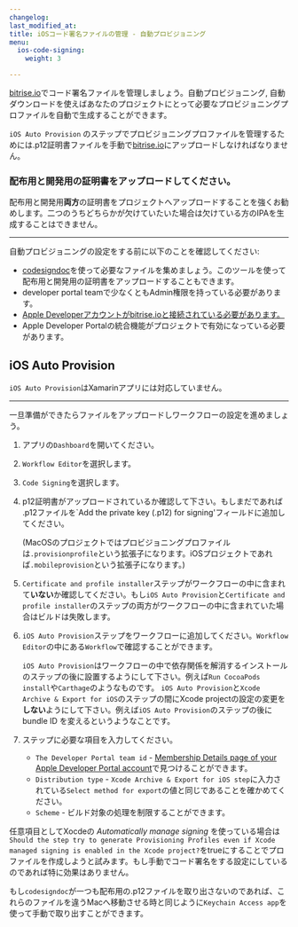 ```yaml
---
changelog:
last_modified_at:
title: iOSコード署名ファイルの管理 - 自動プロビジョニング
menu:
  ios-code-signing:
    weight: 3

---
```

[bitrise.io](https://www.bitrise.io)でコード署名ファイルを管理しましょう。自動プロビジョニング, 自動ダウンロードを使えばあなたのプロジェクトにとって必要なプロビジョニングプロファイルを自動で生成することができます。

`iOS Auto Provision` のステップでプロビジョニングプロファイルを管理するためには.p12証明書ファイルを手動で[bitrise.io](https://www.bitrise.io)にアップロードしなければなりません。

### 配布用と開発用の証明書をアップロードしてください。

配布用と開発用**両方**の証明書をプロジェクトへアップロードすることを強くお勧めします。二つのうちどちらかが欠けていたいた場合は欠けている方のIPAを生成することはできません。

---

自動プロビジョニングの設定をする前に以下のことを確認してください:

* [codesigndoc](https://github.com/bitrise-tools/codesigndoc)を使って必要なファイルを集めましょう。このツールを使って配布用と開発用の証明書をアップロードすることもできます。
* developer portal teamで少なくともAdmin権限を持っている必要があります。
* [Apple Developerアカウントがbitrise.ioと接続されている必要があります。](/getting-started/connecting-apple-dev-account/)
* Apple Developer Portalの統合機能がプロジェクトで有効になっている必要があります。

## iOS Auto Provision

`iOS Auto Provision`はXamarinアプリには対応していません。

---

一旦準備ができたらファイルをアップロードしワークフローの設定を進めましょう。

1. アプリの`Dashboard`を開いてください。
2. `Workflow Editor`を選択します。
3. `Code Signing`を選択します。
4. p12証明書がアップロードされているか確認して下さい。もしまだであれば .p12ファイルを`Add the private key (.p12) for signing'フィールドに追加してください。

   (MacOSのプロジェクトではプロビジョニングプロファイルは`.provisionprofile`という拡張子になります。iOSプロジェクトであれば`.mobileprovision`という拡張子になります。)

5. `Certificate and profile installer`ステップがワークフローの中に含まれて**いない**か確認してください。もし`iOS Auto Provision`と`Certificate and profile installer`のステップの両方がワークフローの中に含まれていた場合はビルドは失敗します。
6. `iOS Auto Provision`ステップをワークフローに追加してください。`Workflow Editor`の中にある`Workflow`で確認することができます。


   `iOS Auto Provision`はワークフローの中で依存関係を解消するインストールのステップの後に設置するようにして下さい。例えば`Run CocoaPods install`や`Carthage`のようなものです。
   `iOS Auto Provision`と`Xcode Archive & Export for iOS`のステップの間にXcode projectの設定の変更を**しない**ようにして下さい。例えば`iOS Auto Provision`のステップの後に bundle ID を変えるというようなことです。

7. ステップに必要な項目を入力してください。
   * `The Developer Portal team id` - [Membership Details page of your Apple Developer Portal account](https://developer.apple.com/account/#/membership)で見つけることができます。
   * `Distribution type` - `Xcode Archive & Export for iOS step`に入力されている`Select method for export`の値と同じであることを確かめてください。
   * `Scheme` - ビルド対象の処理を制限することができます。

任意項目としてXocdeの _Automatically manage signing_ を使っている場合は`Should the step try to generate Provisioning Profiles even if Xcode managed signing is enabled in the Xcode project?`をtrueにすることでプロファイルを作成しようと試みます。もし手動でコード署名をする設定にしているのであれば特に効果はありません。

もし`codesigndoc`が一つも配布用の.p12ファイルを取り出さないのであれば、これらのファイルを違うMacへ移動させる時と同じように`Keychain Access app`を使って手動で取り出すことができます。